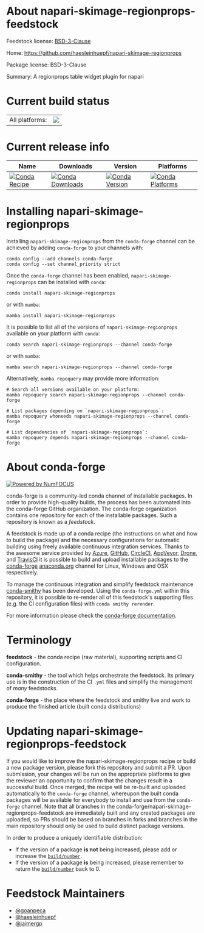 About napari-skimage-regionprops-feedstock
==========================================

Feedstock license: [BSD-3-Clause](https://github.com/conda-forge/napari-skimage-regionprops-feedstock/blob/main/LICENSE.txt)

Home: https://github.com/haesleinhuepf/napari-skimage-regionprops

Package license: BSD-3-Clause

Summary: A regionprops table widget plugin for napari

Current build status
====================


<table><tr><td>All platforms:</td>
    <td>
      <a href="https://dev.azure.com/conda-forge/feedstock-builds/_build/latest?definitionId=15244&branchName=main">
        <img src="https://dev.azure.com/conda-forge/feedstock-builds/_apis/build/status/napari-skimage-regionprops-feedstock?branchName=main">
      </a>
    </td>
  </tr>
</table>

Current release info
====================

| Name | Downloads | Version | Platforms |
| --- | --- | --- | --- |
| [![Conda Recipe](https://img.shields.io/badge/recipe-napari--skimage--regionprops-green.svg)](https://anaconda.org/conda-forge/napari-skimage-regionprops) | [![Conda Downloads](https://img.shields.io/conda/dn/conda-forge/napari-skimage-regionprops.svg)](https://anaconda.org/conda-forge/napari-skimage-regionprops) | [![Conda Version](https://img.shields.io/conda/vn/conda-forge/napari-skimage-regionprops.svg)](https://anaconda.org/conda-forge/napari-skimage-regionprops) | [![Conda Platforms](https://img.shields.io/conda/pn/conda-forge/napari-skimage-regionprops.svg)](https://anaconda.org/conda-forge/napari-skimage-regionprops) |

Installing napari-skimage-regionprops
=====================================

Installing `napari-skimage-regionprops` from the `conda-forge` channel can be achieved by adding `conda-forge` to your channels with:

```
conda config --add channels conda-forge
conda config --set channel_priority strict
```

Once the `conda-forge` channel has been enabled, `napari-skimage-regionprops` can be installed with `conda`:

```
conda install napari-skimage-regionprops
```

or with `mamba`:

```
mamba install napari-skimage-regionprops
```

It is possible to list all of the versions of `napari-skimage-regionprops` available on your platform with `conda`:

```
conda search napari-skimage-regionprops --channel conda-forge
```

or with `mamba`:

```
mamba search napari-skimage-regionprops --channel conda-forge
```

Alternatively, `mamba repoquery` may provide more information:

```
# Search all versions available on your platform:
mamba repoquery search napari-skimage-regionprops --channel conda-forge

# List packages depending on `napari-skimage-regionprops`:
mamba repoquery whoneeds napari-skimage-regionprops --channel conda-forge

# List dependencies of `napari-skimage-regionprops`:
mamba repoquery depends napari-skimage-regionprops --channel conda-forge
```


About conda-forge
=================

[![Powered by
NumFOCUS](https://img.shields.io/badge/powered%20by-NumFOCUS-orange.svg?style=flat&colorA=E1523D&colorB=007D8A)](https://numfocus.org)

conda-forge is a community-led conda channel of installable packages.
In order to provide high-quality builds, the process has been automated into the
conda-forge GitHub organization. The conda-forge organization contains one repository
for each of the installable packages. Such a repository is known as a *feedstock*.

A feedstock is made up of a conda recipe (the instructions on what and how to build
the package) and the necessary configurations for automatic building using freely
available continuous integration services. Thanks to the awesome service provided by
[Azure](https://azure.microsoft.com/en-us/services/devops/), [GitHub](https://github.com/),
[CircleCI](https://circleci.com/), [AppVeyor](https://www.appveyor.com/),
[Drone](https://cloud.drone.io/welcome), and [TravisCI](https://travis-ci.com/)
it is possible to build and upload installable packages to the
[conda-forge](https://anaconda.org/conda-forge) [anaconda.org](https://anaconda.org/)
channel for Linux, Windows and OSX respectively.

To manage the continuous integration and simplify feedstock maintenance
[conda-smithy](https://github.com/conda-forge/conda-smithy) has been developed.
Using the ``conda-forge.yml`` within this repository, it is possible to re-render all of
this feedstock's supporting files (e.g. the CI configuration files) with ``conda smithy rerender``.

For more information please check the [conda-forge documentation](https://conda-forge.org/docs/).

Terminology
===========

**feedstock** - the conda recipe (raw material), supporting scripts and CI configuration.

**conda-smithy** - the tool which helps orchestrate the feedstock.
                   Its primary use is in the construction of the CI ``.yml`` files
                   and simplify the management of *many* feedstocks.

**conda-forge** - the place where the feedstock and smithy live and work to
                  produce the finished article (built conda distributions)


Updating napari-skimage-regionprops-feedstock
=============================================

If you would like to improve the napari-skimage-regionprops recipe or build a new
package version, please fork this repository and submit a PR. Upon submission,
your changes will be run on the appropriate platforms to give the reviewer an
opportunity to confirm that the changes result in a successful build. Once
merged, the recipe will be re-built and uploaded automatically to the
`conda-forge` channel, whereupon the built conda packages will be available for
everybody to install and use from the `conda-forge` channel.
Note that all branches in the conda-forge/napari-skimage-regionprops-feedstock are
immediately built and any created packages are uploaded, so PRs should be based
on branches in forks and branches in the main repository should only be used to
build distinct package versions.

In order to produce a uniquely identifiable distribution:
 * If the version of a package **is not** being increased, please add or increase
   the [``build/number``](https://docs.conda.io/projects/conda-build/en/latest/resources/define-metadata.html#build-number-and-string).
 * If the version of a package **is** being increased, please remember to return
   the [``build/number``](https://docs.conda.io/projects/conda-build/en/latest/resources/define-metadata.html#build-number-and-string)
   back to 0.

Feedstock Maintainers
=====================

* [@goanpeca](https://github.com/goanpeca/)
* [@haesleinhuepf](https://github.com/haesleinhuepf/)
* [@jaimergp](https://github.com/jaimergp/)

